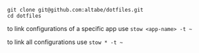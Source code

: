 ```
git clone git@github.com:altabe/dotfiles.git
cd dotfiles
```

to link configurations of a specific app use `stow <app-name> -t ~`

to link all configurations use `stow * -t ~`
